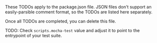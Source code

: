 These TODOs apply to the package.json file. JSON files don't support an easily-parsible comment format, so the TODOs are listed here separately.

Once all TODOs are completed, you can delete this file.

TODO: Check `scripts.mocha-test` value and adjust it to point to the entrypoint of your test suite.